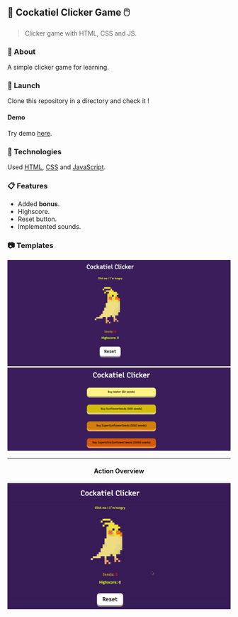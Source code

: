 ## 🦜 Cockatiel Clicker Game 🖱️

> Clicker game with HTML, CSS and JS.

### 📄 About 

A simple clicker game for learning.

### 🚀 Launch

Clone this repository in a directory and check it !

#### Demo

Try demo [here](https://replit.com/@le4nnt0nn/CockatielClickerGame).
 
### 🧪 Technologies

Used [HTML](https://www.w3schools.com/html/"), [CSS]("https://www.w3schools.com/css/") and [JavaScript]("https://www.w3schools.com/js/").

### 📋 Features

* Added **bonus**.
* Highscore.
* Reset button.
* Implemented sounds.

### 📷 Templates
<img src="docs/mainOv.PNG">

<img src="docs/bonusOv.PNG">

***

<div style="text-align:center">
    <h4>Action Overview</h4>
    <img src="docs/actionOv.gif">
</div>



